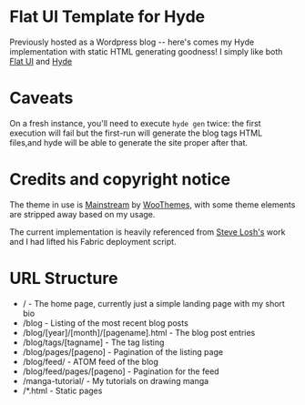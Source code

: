 # Flat UI Template for Hyde

Previously hosted as a Wordpress blog -- here's comes my Hyde implementation with static HTML generating goodness!
I simply like both [Flat UI](https://github.com/designmodo/Flat-UI) and [Hyde](https://github.com/hyde/hyde)

# Caveats

On a fresh instance, you'll need to execute `hyde gen` twice: the first execution will fail but the first-run will generate the blog tags HTML files,and hyde will be able to generate the site proper after that. 

# Credits and copyright notice

The theme in use is [Mainstream](http://www.woothemes.com/2009/07/mainstream/) by [WooThemes](http://www.woothemes.com/), with some theme elements are stripped away based on my usage.  

The current implementation is heavily referenced from [Steve Losh's](http://stevelosh.com/) work and I had lifted his Fabric deployment script.

# URL Structure

- / - The home page, currently just a simple landing page with my short bio
- /blog - Listing of the most recent blog posts
- /blog/[year]/[month]/[pagename].html - The blog post entries
- /blog/tags/[tagname] - The tag listing
- /blog/pages/[pageno] - Pagination of the listing page
- /blog/feed/ - ATOM feed of the blog
- /blog/feed/pages/[pageno] - Pagination for the feed
- /manga-tutorial/ - My tutorials on drawing manga
- /\*.html - Static pages